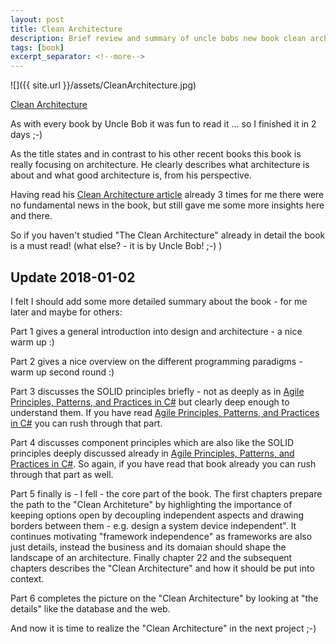 ```yaml
---
layout: post
title: Clean Architecture
description: Brief review and summary of uncle bobs new book clean architecture.
tags: [book]
excerpt_separator: <!--more-->
---
```


![]({{ site.url }}/assets/CleanArchitecture.jpg)

[Clean Architecture](https://www.amazon.com/Clean-Architecture-Craftsmans-Software-Structure/dp/0134494164/ref=sr_1_1?ie=UTF8&qid=1513596353&sr=8-1&keywords=clean+architecture)

As with every book by Uncle Bob it was fun to read it ... so I finished it in 2 days ;-)

As the title states and in contrast to his other recent books this book is really focusing on architecture. 
He clearly describes what architecture is about and what good architecture is, from his perspective.

Having read his [Clean Architecture article](https://8thlight.com/blog/uncle-bob/2012/08/13/the-clean-architecture.html) already 3 times for me 
there were no fundamental news in the book, but still gave me some more insights here and there.
<!--more-->
So if you haven't studied "The Clean Architecture" already in detail the book is a must read! 
(what else? - it is by Uncle Bob! ;-) )

## Update 2018-01-02

I felt I should add some more detailed summary about the book - for me later and maybe for others:

Part 1 gives a general introduction into design and architecture - a nice warm up :)

Part 2 gives a nice overview on the different programming paradigms - warm up second round :)

Part 3 discusses the SOLID principles briefly - not as deeply as in [Agile Principles, Patterns, and Practices in C#](https://www.amazon.com/Agile-Principles-Patterns-Practices-C/dp/0131857258/ref=sr_1_1?ie=UTF8&qid=1514894364&sr=8-1&keywords=agile+patterns+and+practices)
but clearly deep enough to understand them. If you have read  [Agile Principles, Patterns, and Practices in C#](https://www.amazon.com/Agile-Principles-Patterns-Practices-C/dp/0131857258/ref=sr_1_1?ie=UTF8&qid=1514894364&sr=8-1&keywords=agile+patterns+and+practices)
you can rush through that part.

Part 4 discusses component principles which are also like the SOLID principles deeply discussed already in 
[Agile Principles, Patterns, and Practices in C#](https://www.amazon.com/Agile-Principles-Patterns-Practices-C/dp/0131857258/ref=sr_1_1?ie=UTF8&qid=1514894364&sr=8-1&keywords=agile+patterns+and+practices).
So again, if you have read that book already you can rush through that part as well.

Part 5 finally is - I fell - the core part of the book. The first chapters prepare the path to the "Clean Architeture" by highlighting
the importance of keeping options open by decoupling independent aspects and drawing borders between them - e.g. design a system device independent".
It continues motivating "framework independence" as frameworks are also just details, instead the business and its domaian should shape 
the landscape of an architecture.
Finally chapter 22 and the subsequent chapters describes the "Clean Architecture" and how it should be put into context.

Part 6 completes the picture on the "Clean Architecture" by looking at "the details" like the database and the web.


And now it is time to realize the "Clean Architecture" in the next project ;-)

